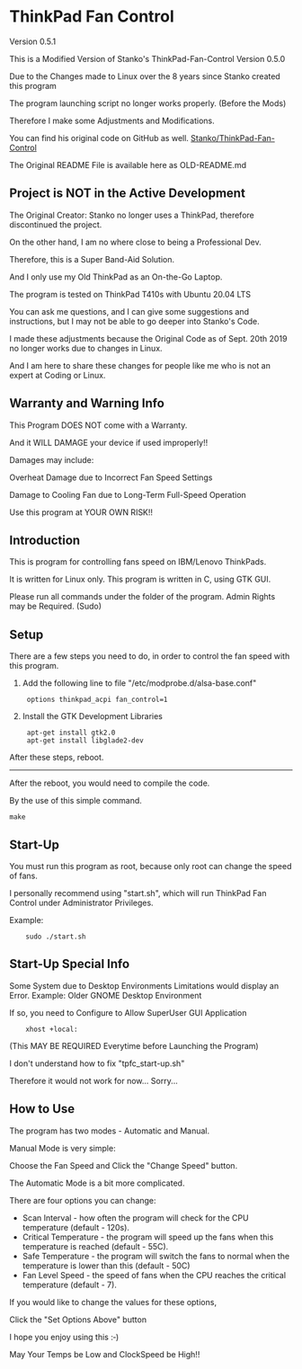 ThinkPad Fan Control
============================
Version 0.5.1

This is a Modified Version of Stanko's ThinkPad-Fan-Control Version 0.5.0

Due to the Changes made to Linux over the 8 years since Stanko created this program

The program launching script no longer works properly. (Before the Mods)

Therefore I make some Adjustments and Modifications.

You can find his original code on GitHub as well. [Stanko/ThinkPad-Fan-Control](https://github.com/Stanko/ThinkPad-Fan-Control)

The Original README File is available here as OLD-README.md


Project is NOT in the Active Development
---------------------
The Original Creator: Stanko no longer uses a ThinkPad, therefore discontinued the project.

On the other hand, I am no where close to being a Professional Dev.

Therefore, this is a Super Band-Aid Solution.

And I only use my Old ThinkPad as an On-the-Go Laptop.

The program is tested on ThinkPad T410s with Ubuntu 20.04 LTS

You can ask me questions, and I can give some suggestions and instructions, but I may not be able to go deeper into Stanko's Code.

I made these adjustments because the Original Code as of Sept. 20th 2019 no longer works due to changes in Linux.

And I am here to share these changes for people like me who is not an expert at Coding or Linux.

Warranty and Warning Info
---------------------
This Program DOES NOT come with a Warranty.

And it WILL DAMAGE your device if used improperly!!

Damages may include:

Overheat Damage due to Incorrect Fan Speed Settings

Damage to Cooling Fan due to Long-Term Full-Speed Operation


Use this program at YOUR OWN RISK!!

Introduction
---------------------
This is program for controlling fans speed on IBM/Lenovo ThinkPads.

It is written for Linux only. This program is written in C, using GTK GUI.

Please run all commands under the folder of the program. Admin Rights may be Required. (Sudo)

Setup
---------------------
There are a few steps you need to do, in order to control the fan speed with this program.

1. Add the following line to file "/etc/modprobe.d/alsa-base.conf"

        options thinkpad_acpi fan_control=1


2. Install the GTK Development Libraries

        
        apt-get install gtk2.0
        apt-get install libglade2-dev



After these steps, reboot.

---------------------
After the reboot, you would need to compile the code.

By the use of this simple command.

    make


Start-Up
---------------------------------
You must run this program as root, because only root can change the speed of fans.

I personally recommend using "start.sh", which will run ThinkPad Fan Control under Administrator Privileges.

Example:

        sudo ./start.sh
        

Start-Up Special Info
--------------------

Some System due to Desktop Environments Limitations would display an Error. Example: Older GNOME Desktop Environment

If so, you need to Configure to Allow SuperUser GUI Application

        xhost +local:

(This MAY BE REQUIRED Everytime before Launching the Program)

I don't understand how to fix "tpfc_start-up.sh" 

Therefore it would not work for now... Sorry...

How to Use
--------------------
The program has two modes - Automatic and Manual.

Manual Mode is very simple:

Choose the Fan Speed and Click the "Change Speed" button.



The Automatic Mode is a bit more complicated.


There are four options you can change:

* Scan Interval - how often the program will check for the CPU temperature (default - 120s).
* Critical Temperature - the program will speed up the fans when this temperature is reached (default - 55C).
* Safe Temperature - the program will switch the fans to normal when the temperature is lower than this (default - 50C)
* Fan Level Speed - the speed of fans when the CPU reaches the critical temperature (default - 7).
 
If you would like to change the values for these options,

Click the "Set Options Above" button



I hope you enjoy using this :‑)

May Your Temps be Low and ClockSpeed be High!!
